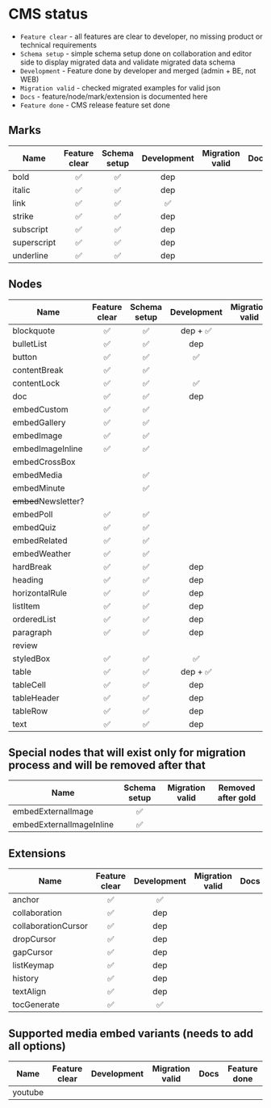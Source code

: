 # CMS status

- `Feature clear` - all features are clear to developer, no missing product or technical requirements
- `Schema setup` - simple schema setup done on collaboration and editor side to display migrated data and validate migrated data schema
- `Development` - Feature done by developer and merged (admin + BE, not WEB)
- `Migration valid` - checked migrated examples for valid json
- `Docs` - feature/node/mark/extension is documented here
- `Feature done` - CMS release feature set done

## Marks
| Name        | Feature clear | Schema setup | Development | Migration valid | Docs | Feature done |
|-------------|:-------------:|:------------:|:-----------:|:---------------:|------|:------------:|
| bold        |       ✅       |      ✅       |     dep     |                 |      |              |
| italic      |       ✅       |      ✅       |     dep     |                 |      |              |
| link        |       ✅       |      ✅       |      ✅      |                 |      |              |
| strike      |       ✅       |      ✅       |     dep     |                 |      |              |
| subscript   |       ✅       |      ✅       |     dep     |                 |      |              |
| superscript |       ✅       |      ✅       |     dep     |                 |      |              |
| underline   |       ✅       |      ✅       |     dep     |                 |      |              |

## Nodes
| Name                 | Feature clear | Schema setup | Development | Migration valid | Docs | Feature done |
|----------------------|:-------------:|:------------:|:-----------:|:---------------:|------|:------------:|
| blockquote           |       ✅       |      ✅       |   dep + ✅   |                 |      |              |
| bulletList           |       ✅       |      ✅       |     dep     |                 |      |              |
| button               |       ✅       |      ✅       |      ✅      |                 |      |              |
| contentBreak         |       ✅       |      ✅       |             |                 |      |              |
| contentLock          |       ✅       |      ✅       |      ✅      |                 |      |              |
| doc                  |       ✅       |      ✅       |     dep     |                 |      |              |
| embedCustom          |       ✅       |      ✅       |             |                 |      |              |
| embedGallery         |       ✅       |      ✅       |             |                 |      |              |
| embedImage           |       ✅       |      ✅       |             |                 |      |              |
| embedImageInline     |       ✅       |      ✅       |             |                 |      |              |
| embedCrossBox        |               |              |             |                 |      |              |
| embedMedia           |               |      ✅       |             |                 |      |              |
| embedMinute          |               |      ✅       |             |                 |      |              |
| ~~embed~~Newsletter? |               |              |             |                 |      |              |
| embedPoll            |       ✅       |      ✅       |             |                 |      |              |
| embedQuiz            |       ✅       |      ✅       |             |                 |      |              |
| embedRelated         |       ✅       |      ✅       |             |                 |      |              |
| embedWeather         |       ✅       |      ✅       |             |                 |      |              |
| hardBreak            |       ✅       |      ✅       |     dep     |                 |      |              |
| heading              |       ✅       |      ✅       |     dep     |                 |      |              |
| horizontalRule       |       ✅       |      ✅       |     dep     |                 |      |              |
| listItem             |       ✅       |      ✅       |     dep     |                 |      |              |
| orderedList          |       ✅       |      ✅       |     dep     |                 |      |              |
| paragraph            |       ✅       |      ✅       |     dep     |                 |      |              |
| review               |               |              |             |                 |      |              |
| styledBox            |       ✅       |      ✅       |      ✅      |                 |      |              |
| table                |       ✅       |      ✅       |   dep + ✅   |                 |      |              |
| tableCell            |       ✅       |      ✅       |     dep     |                 |      |              |
| tableHeader          |       ✅       |      ✅       |     dep     |                 |      |              |
| tableRow             |       ✅       |      ✅       |     dep     |                 |      |              |
| text                 |       ✅       |      ✅       |     dep     |                 |      |              |

## Special nodes that will exist only for migration process and will be removed after that
| Name                     | Schema setup | Migration valid | Removed after gold |
|--------------------------|:------------:|:---------------:|:------------------:|
| embedExternalImage       |      ✅       |                 |                    |
| embedExternalImageInline |      ✅       |                 |                    |

## Extensions
| Name                | Feature clear | Development | Migration valid | Docs | Feature done |
|---------------------|:-------------:|:-----------:|:---------------:|------|:------------:|
| anchor              |       ✅       |      ✅      |                 |      |              |
| collaboration       |       ✅       |     dep     |                 |      |              |
| collaborationCursor |       ✅       |     dep     |                 |      |              |
| dropCursor          |       ✅       |     dep     |                 |      |              |
| gapCursor           |       ✅       |     dep     |                 |      |              |
| listKeymap          |       ✅       |     dep     |                 |      |              |
| history             |       ✅       |     dep     |                 |      |              |
| textAlign           |       ✅       |     dep     |                 |      |              |
| tocGenerate         |       ✅       |      ✅      |                 |      |              |

## Supported media embed variants (needs to add all options)
| Name              | Feature clear | Development | Migration valid | Docs | Feature done |
|-------------------|:-------------:|:-----------:|:---------------:|------|:------------:|
| youtube           |               |             |                 |      |              |
